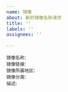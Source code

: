 ```yaml
---
name: 镜像
about: 新的镜像名称请求
title: ''
labels: ''
assignees: ''

---
```


`镜像名称`:  
`镜像链接`:  
`镜像所属地区`:  
`镜像分类`:  
`描述`:
